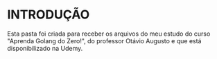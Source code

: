 # INTRODUÇÃO

Esta pasta foi criada para receber os arquivos do meu estudo do curso "Aprenda Golang do Zero!", do professor Otávio Augusto e que está disponibilizado na Udemy.